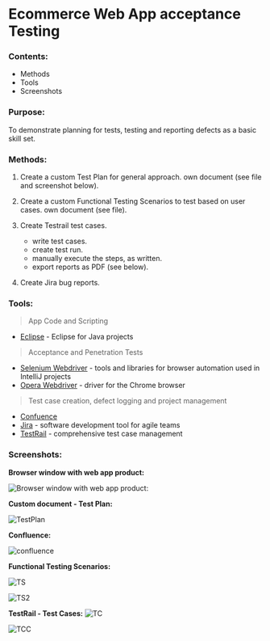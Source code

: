  **Ecommerce Web App acceptance Testing**
=======================================================

### **Contents:**
- Methods
- Tools
- Screenshots

### **Purpose:**


To demonstrate planning for tests, testing and reporting defects as a basic skill set.
 
 


### **Methods:**

1. Create a custom Test Plan for general approach. 
    own document (see file and screenshot below).

2. Create a custom Functional Testing Scenarios to test based on user cases.
    own document (see file).

3. Create Testrail test cases.
   - write test cases.
   - create test run.
   - manually execute the steps, as written.
   - export reports as PDF (see below).

4. Create Jira bug reports.

### **Tools:**


> App Code and Scripting

- [Eclipse](https://www.eclipse.org/) - Eclipse for Java projects

> Acceptance and Penetration Tests
- [Selenium Webdriver](https://www.selenium.dev/downloads/) - tools and libraries for browser automation used in IntelliJ projects
- [Opera Webdriver](https://www.selenium.dev/selenium/docs/api/java/org/openqa/selenium/opera/OperaDriver.html) - driver for the Chrome browser


> Test case creation, defect logging and project management
-  [Confuence](https://www.atlassian.com/software/confluence?&aceid=&adposition=&adgroup=102651283801&campaign=9607035500&creative=425988939023&device=c&keyword=confluence&matchtype=e&network=g&placement=&ds_kids=p52353036430&ds_e=GOOGLE&ds_eid=700000001542923&ds_e1=GOOGLE&gclid=EAIaIQobChMI0dbEstuY6wIVD-R3Ch0eMQ5PEAAYASAAEgK1PvD_BwE&gclsrc=aw.ds) 
-  [Jira](https://www.atlassian.com/software/jira?&aceid=&adposition=&adgroup=89541897982&campaign=9124878150&creative=432831695658&device=c&keyword=jira&matchtype=e&network=g&placement=&ds_kids=p51242161283&ds_e=GOOGLE&ds_eid=700000001558501&ds_e1=GOOGLE&gclid=EAIaIQobChMIw_P-w9uY6wIVyNmyCh003Al2EAAYASAAEgJkXPD_BwE&gclsrc=aw.ds) - software development tool for agile teams
-  [TestRail](https://www.gurock.com/testrail/?utm_source=adwords&utm_medium=cpc&utm_campaign=europe_en_brand&utm_content=testrail&creative=289607092283&keyword=testrail&matchtype=e&network=g&device=c&gclid=EAIaIQobChMIosbH0duY6wIVidGyCh1z7gcgEAAYASAAEgKE2PD_BwE) - comprehensive test case management


### **Screenshots:**
**Browser window with web app product:**

![Browser window with web app product:](https://user-images.githubusercontent.com/61905308/90175774-39ab6700-dda8-11ea-9095-4ecd01c6d5e9.png)

**Custom document - Test Plan:**

![TestPlan](https://user-images.githubusercontent.com/61905308/90176349-159c5580-dda9-11ea-9de6-4b3173ef808c.png)

**Confluence:**

![confluence](https://user-images.githubusercontent.com/61905308/90177495-edadf180-ddaa-11ea-9025-2e8b6f6e747f.png)

**Functional Testing Scenarios:**

![TS](https://user-images.githubusercontent.com/61905308/90178102-b724a680-ddab-11ea-9509-987ae5ee89bd.png)

![TS2](https://user-images.githubusercontent.com/61905308/90178180-d6bbcf00-ddab-11ea-9d05-f383f1f94996.png)

**TestRail - Test Cases:**
![TC](https://user-images.githubusercontent.com/61905308/90177774-52694c00-ddab-11ea-9ccc-9e0e40771423.png)

![TCC](https://user-images.githubusercontent.com/61905308/90177880-762c9200-ddab-11ea-8308-5083b1431e00.png)



